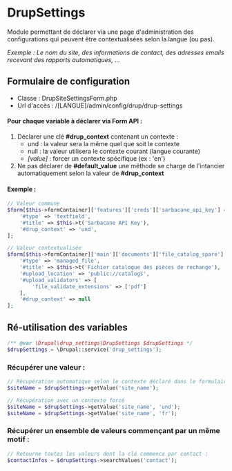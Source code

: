 # DrupSettings

Module permettant de déclarer via une page d'administration des configurations qui peuvent être contextualisées selon la langue \(ou pas\).

_Exemple : Le nom du site, des informations de contact, des adresses emails recevant des rapports automatiques, ..._

## Formulaire de configuration

* Classe : DrupSiteSettingsForm.php
* Url d'accès : /\[LANGUE\]/admin/config/drup/drup-settings

#### Pour chaque variable à déclarer via Form API :

1. Déclarer une clé **\#drup\_context** contenant un contexte : 
   * und : la valeur sera la même quel que soit le contexte
   * null : la valeur utilisera le contexte courant \(langue courante\)
   * _\[value\]_ : forcer un contexte spécifique \(ex : 'en'\)
2. Ne pas déclarer de **\#default\_value** une méthode se charge de l'intancier automatiquement selon la valeur de **\#drup\_context**

#### Exemple :

```php
// Valeur commune 
$form[$this->formContainer]['features']['creds']['sarbacane_api_key'] = [
    '#type' => 'textfield',
    '#title' => $this->t('Sarbacane API Key'),
    '#drup_context' => 'und',
];

// Valeur contextualisée
$form[$this->formContainer]['main']['documents']['file_catalog_spare'] = [
    '#type' => 'managed_file',
    '#title' => $this->t('Fichier catalogue des pièces de rechange'),
    '#upload_location' => 'public://catalogs',
    '#upload_validators' => [
        'file_validate_extensions' => ['pdf']
    ],
    '#drup_context' => null
];
```

## Ré-utilisation des variables

```php
/** @var \Drupal\drup_settings\DrupSettings $drupSettings */
$drupSettings = \Drupal::service('drup_settings');
```

### Récupérer une valeur :

```php
// Récupération automatique selon le contexte déclaré dans le formulaire :
$siteName = $drupSettings->getValue('site_name');

// Récupération avec un contexte forcé
$siteName = $drupSettings->getValue('site_name', 'und');
$siteName = $drupSettings->getValue('site_name', 'fr');
```

### Récupérer un ensemble de valeurs commençant par un même motif :

```php
// Retourne toutes les valeurs dont la clé commence par contact :
$contactInfos = $drupSettings->searchValues('contact');
```

